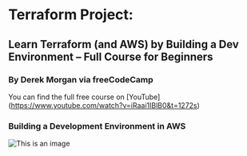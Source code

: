 # Terraform Project:
## Learn Terraform (and AWS) by Building a Dev Environment – Full Course for Beginners
### By Derek Morgan via freeCodeCamp

You can find the full free course on [YouTube] (https://www.youtube.com/watch?v=iRaai1IBlB0&t=1272s)

### Building a Development Environment in AWS
![This is an image](/tf-demo.png)